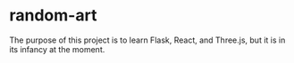 # random-art
 The purpose of this project is to learn Flask, React, and Three.js, but it is in its infancy at the moment.
